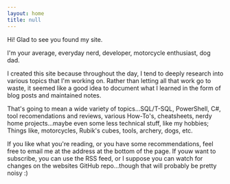 ```yaml
---
layout: home
title: null
---
```


Hi! Glad to see you found my site.

I'm your average, everyday nerd, developer, motorcycle enthusiast, dog dad.

I created this site because throughout the day, I tend to deeply research into various topics that I'm working on. Rather than letting all that work go to waste, it seemed like a good idea to document what I learned in the form of blog posts and maintained notes.

That's going to mean a wide variety of topics...SQL/T-SQL, PowerShell, C#, tool recomendations and reviews, various How-To's, cheatsheets, nerdy home projects...maybe even some less technical stuff, like my hobbies; Things like, motorcycles, Rubik's cubes, tools, archery, dogs, etc.

If you like what you're reading, or you have some recommendations, feel free to email me at the address at the bottom of the page. If youw want to subscribe, you can use the RSS feed, or I suppose you can watch for changes on the websites GitHub repo...though that will probably be pretty noisy :)
